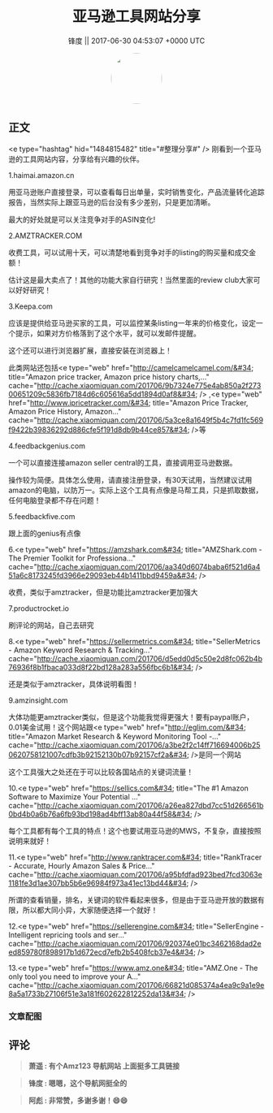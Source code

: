 <h1 align="center">亚马逊工具网站分享</h1>




<p align="center">
    <a>锋度 || 2017-06-30 04:53:07 &#43;0000 UTC</a>
</p>

<div align="center">
    <img src="https://images.zsxq.com/FpBm3I9cPVn9OGK9x22S3md6Eahb?e=1590940799&amp;token=kIxbL07-8jAj8w1n4s9zv64FuZZNEATmlU_Vm6zD:Q_L06td0hO1yaIJS9Jsg5kPN0IU=" width="100" height="100" style="border:1px solid;border-radius:50%; color:#ffffff"/>
</div>




## 正文

<div>
&lt;e type=&#34;hashtag&#34; hid=&#34;1484815482&#34; title=&#34;#整理分享#&#34; /&gt;   刚看到一个亚马逊的工具网站内容，分享给有兴趣的伙伴。

1.haimai.amazon.cn

 用亚马逊账户直接登录，可以查看每日出单量，实时销售变化，产品流量转化追踪报告，当然实际上跟亚马逊的后台没有多少差别，只是更加清晰。

 最大的好处就是可以关注竞争对手的ASIN变化!

2.AMZTRACKER.COM

收费工具，可以试用十天，可以清楚地看到竞争对手的listing的购买量和成交金额！

估计这是最大卖点了！其他的功能大家自行研究！当然里面的review club大家可以好好研究！

3.Keepa.com

应该是提供给亚马逊买家的工具，可以监控某条listing一年来的价格变化，设定一个提示，如果对方价格落到了这个水平，就可以发邮件提醒。

 这个还可以进行浏览器扩展，直接安装在浏览器上！

 此类网站还包括&lt;e type=&#34;web&#34; href=&#34;http://camelcamelcamel.com/&#34; title=&#34;Amazon price tracker, Amazon price history charts,...&#34; cache=&#34;http://cache.xiaomiquan.com/201706/9b7324e775e4ab850a2f27300651209c5836fb7184d6c605616a5dd1894d0af8&#34; /&gt; ,&lt;e type=&#34;web&#34; href=&#34;http://www.ipricetracker.com/&#34; title=&#34;Amazon Price Tracker, Amazon Price History, Amazon...&#34; cache=&#34;http://cache.xiaomiquan.com/201706/5a3ce8a1649f5b4c7fd1fc569f9422b39836292d886cfe5f191d8db9b44ce857&#34; /&gt;等

4.feedbackgenius.com

 一个可以直接连接amazon seller central的工具，直接调用亚马逊数据。

 操作较为简便。具体怎么使用，请直接注册登录，有30天试用，当然建议试用amazon的电脑，以防万一。实际上这个工具有点像是马帮工具，只是抓取数据，任何电脑登录都不存在问题！

5.feedbackfive.com

 跟上面的genius有点像

6.&lt;e type=&#34;web&#34; href=&#34;https://amzshark.com&#34; title=&#34;AMZShark.com - The Premier Toolkit for Professiona...&#34; cache=&#34;http://cache.xiaomiquan.com/201706/aa340d6074baba6f521d6a451a6c8173245fd3966e29093eb44b1411bbd9459a&#34; /&gt;

 收费，类似于amztracker，但是功能比amztracker更加强大

7.productrocket.io

 刷评论的网站，自己去研究

8.&lt;e type=&#34;web&#34; href=&#34;https://sellermetrics.com&#34; title=&#34;SellerMetrics - Amazon Keyword Research &amp; Tracking...&#34; cache=&#34;http://cache.xiaomiquan.com/201706/d5edd0d5c50e2d8fc062b4b76936f8b1fbaca033d8f22bd128a283a556fbc6b1&#34; /&gt;

 还是类似于amztracker，具体说明看图！

9.amzinsight.com

大体功能更amztracker类似，但是这个功能我觉得更强大！要有paypal账户，0.01美金试用！这个网站跟&lt;e type=&#34;web&#34; href=&#34;http://eglim.com/&#34; title=&#34;Amazon Market Research &amp; Keyword Monitoring Tool -...&#34; cache=&#34;http://cache.xiaomiquan.com/201706/a3be2f2c14ff716694006b250620758121007cdfb3b92152130b07b92157cf2a&#34; /&gt;是同一个网站

这个工具强大之处还在于可以比较各国站点的关键词流量！

10.&lt;e type=&#34;web&#34; href=&#34;https://sellics.com&#34; title=&#34;The #1 Amazon Software to Maximize Your Potential ...&#34; cache=&#34;http://cache.xiaomiquan.com/201706/a26ea827dbd7cc51d266561b0bd4b0a6b76a6fb93bd198ad4bff13ab80a44f58&#34; /&gt;

每个工具都有每个工具的特点！这个也要试用亚马逊的MWS，不复杂，直接按照说明来就好！

11.&lt;e type=&#34;web&#34; href=&#34;http://www.ranktracer.com&#34; title=&#34;RankTracer - Accurate, Hourly Amazon Sales &amp; Price...&#34; cache=&#34;http://cache.xiaomiquan.com/201706/a95bfdfad923bed7fcd3063e1181fe3d1ae307bb5b6e96984f973a41ec13bd44&#34; /&gt;

所谓的查看销量，排名，关键词的软件看起来很多，但是由于亚马逊开放的数据有限，所以都大同小异，大家随便选择一个就好！

12.&lt;e type=&#34;web&#34; href=&#34;https://sellerengine.com&#34; title=&#34;SellerEngine - Intelligent repricing tools and ser...&#34; cache=&#34;http://cache.xiaomiquan.com/201706/920374e01bc3462168dad2eed859780f898917b1d672ecd7efb2b5408fcb37e4&#34; /&gt;

13.&lt;e type=&#34;web&#34; href=&#34;https://www.amz.one&#34; title=&#34;AMZ.One - The only tool you need to improve your A...&#34; cache=&#34;http://cache.xiaomiquan.com/201706/66821d085374a4ea9c9a1e9e8a5a1733b27106f51e3a181f602622812252da13&#34; /&gt;
</div>

### 文章配图

<div class="image" align="center">

</div>


## 评论

<div align="left">
<div>

<blockquote >
<span> <strong>萧遥 : 有个Amz123 导航网站 上面挺多工具链接 </strong></span>
</blockquote>

<blockquote >
<span> <strong>锋度 : 嗯嗯，这个导航网挺全的 </strong></span>
</blockquote>

<blockquote >
<span> <strong>阿彪 : 非常赞，多谢多谢！😄😄 </strong></span>
</blockquote>

</div>
</div>